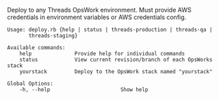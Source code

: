 Deploy to any Threads OpsWork environment. Must provide AWS credentials in
environment variables or AWS credentials config.

```
Usage: deploy.rb {help | status | threads-production | threads-qa |
       threads-staging}

Available commands:
    help              Provide help for individual commands
    status            View current revision/branch of each OpsWorks stack
    yourstack         Deploy to the OpsWork stack named "yourstack"

Global Options:
    -h, --help                       Show help
```

